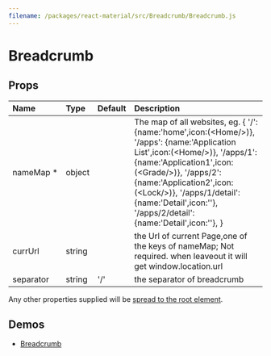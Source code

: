 ```yaml
---
filename: /packages/react-material/src/Breadcrumb/Breadcrumb.js
---
```


<!--- This documentation is automatically generated, do not try to edit it. -->

# Breadcrumb



## Props

| Name | Type | Default | Description |
|:-----|:-----|:--------|:------------|
| <span class="prop-name required">nameMap *</span> | <span class="prop-type">object |  | The map of all websites, eg. {       '/': {name:'home',icon:(&lt;Home/>)},       '/apps': {name:'Application List',icon:(&lt;Home/>)},       '/apps/1': {name:'Application1',icon:(&lt;Grade/>)},       '/apps/2': {name:'Application2',icon:(&lt;Lock/>)},       '/apps/1/detail': {name:'Detail',icon:''},       '/apps/2/detail': {name:'Detail',icon:''},     } |
| <span class="prop-name">currUrl</span> | <span class="prop-type">string |  | the Url of current Page,one of the keys of nameMap; Not required. when leaveout it will get window.location.url |
| <span class="prop-name">separator</span> | <span class="prop-type">string | <span class="prop-default">'/'</span> | the separator of breadcrumb |

Any other properties supplied will be [spread to the root element](/guides/api#spread).

## Demos

- [Breadcrumb](/demos/breadcrumb)

